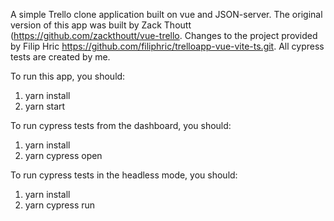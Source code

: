 A simple Trello clone application built on vue and JSON-server. The original version of this app was built by Zack Thoutt (https://github.com/zackthoutt/vue-trello. Changes to the project provided by Filip Hric https://github.com/filiphric/trelloapp-vue-vite-ts.git. All cypress tests are created by me. 

To run this app, you should:

1. yarn install
2. yarn start

To run cypress tests from the dashboard, you should:

1. yarn install
2. yarn cypress open

To run cypress tests in the headless mode, you should:

1. yarn install
2. yarn cypress run
